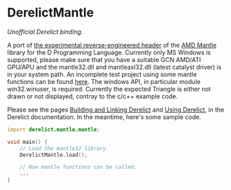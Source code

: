 DerelictMantle
================
*Unofficial Derelict binding.*

A port of [the experimental reverse-engineered header][4] of the [AMD Mantle][1] library for the D Programming Language.
Currently only MS Windows is supported, please make sure that you have a suitable GCN AMD/ATI GPU/APU and the mantle32.dll and mantleaxl32.dll (latest catalyst driver) is in your system path.
An incomplete test project using some mantle functions can be found [here][5]. The windows API, in particular module win32.winuser, is required. Currently the expected Triangle is either not drawn or not displayed, contray to the c/c++ example code.

Please see the pages [Building and Linking Derelict][2] and [Using Derelict][3], in the Derelict documentation. In the meantime, here's some sample code.

```D
import derelict.mantle.mantle;

void main() {
    // Load the mantle32 library.
    DerelictMantle.load();

    // Now mantle functions can be called.
    ...
}
```

[1]: http://www.amd.com/en-us/innovations/software-technologies/mantle#downloads
[2]: http://derelictorg.github.io/compiling.html
[3]: http://derelictorg.github.io/using.html
[4]: https://github.com/Overv/MantleHelloTriangle
[5]: https://github.com/ParticlePeter/deMantleDTriangle
